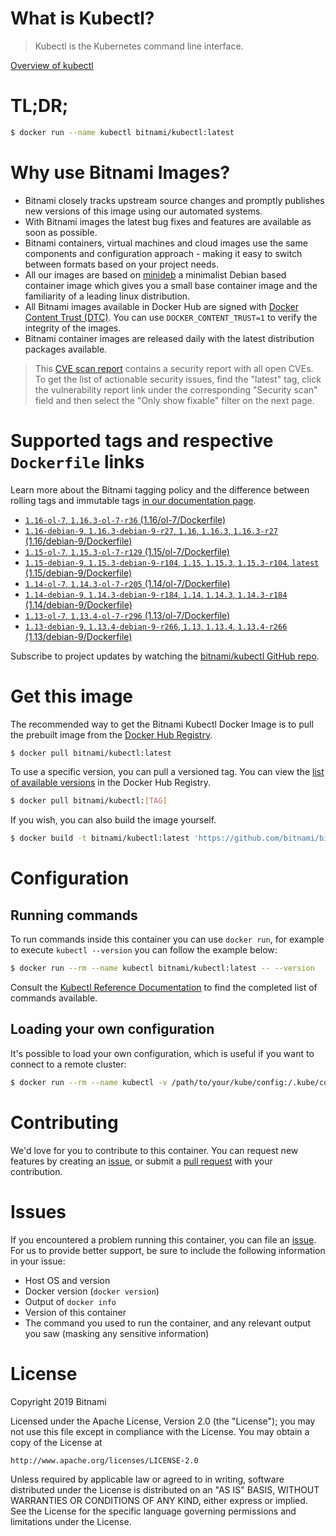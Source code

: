 
# What is Kubectl?

> Kubectl is the Kubernetes command line interface.

[Overview of kubectl](https://kubernetes.io/docs/reference/kubectl/overview/)

# TL;DR;

```bash
$ docker run --name kubectl bitnami/kubectl:latest
```

# Why use Bitnami Images?

* Bitnami closely tracks upstream source changes and promptly publishes new versions of this image using our automated systems.
* With Bitnami images the latest bug fixes and features are available as soon as possible.
* Bitnami containers, virtual machines and cloud images use the same components and configuration approach - making it easy to switch between formats based on your project needs.
* All our images are based on [minideb](https://github.com/bitnami/minideb) a minimalist Debian based container image which gives you a small base container image and the familiarity of a leading linux distribution.
* All Bitnami images available in Docker Hub are signed with [Docker Content Trust (DTC)](https://docs.docker.com/engine/security/trust/content_trust/). You can use `DOCKER_CONTENT_TRUST=1` to verify the integrity of the images.
* Bitnami container images are released daily with the latest distribution packages available.


> This [CVE scan report](https://quay.io/repository/bitnami/kubectl?tab=tags) contains a security report with all open CVEs. To get the list of actionable security issues, find the "latest" tag, click the vulnerability report link under the corresponding "Security scan" field and then select the "Only show fixable" filter on the next page.

# Supported tags and respective `Dockerfile` links

Learn more about the Bitnami tagging policy and the difference between rolling tags and immutable tags [in our documentation page](https://docs.bitnami.com/containers/how-to/understand-rolling-tags-containers/).


* [`1.16-ol-7`, `1.16.3-ol-7-r36` (1.16/ol-7/Dockerfile)](https://github.com/bitnami/bitnami-docker-kubectl/blob/1.16.3-ol-7-r36/1.16/ol-7/Dockerfile)
* [`1.16-debian-9`, `1.16.3-debian-9-r27`, `1.16`, `1.16.3`, `1.16.3-r27` (1.16/debian-9/Dockerfile)](https://github.com/bitnami/bitnami-docker-kubectl/blob/1.16.3-debian-9-r27/1.16/debian-9/Dockerfile)
* [`1.15-ol-7`, `1.15.3-ol-7-r129` (1.15/ol-7/Dockerfile)](https://github.com/bitnami/bitnami-docker-kubectl/blob/1.15.3-ol-7-r129/1.15/ol-7/Dockerfile)
* [`1.15-debian-9`, `1.15.3-debian-9-r104`, `1.15`, `1.15.3`, `1.15.3-r104`, `latest` (1.15/debian-9/Dockerfile)](https://github.com/bitnami/bitnami-docker-kubectl/blob/1.15.3-debian-9-r104/1.15/debian-9/Dockerfile)
* [`1.14-ol-7`, `1.14.3-ol-7-r205` (1.14/ol-7/Dockerfile)](https://github.com/bitnami/bitnami-docker-kubectl/blob/1.14.3-ol-7-r205/1.14/ol-7/Dockerfile)
* [`1.14-debian-9`, `1.14.3-debian-9-r184`, `1.14`, `1.14.3`, `1.14.3-r184` (1.14/debian-9/Dockerfile)](https://github.com/bitnami/bitnami-docker-kubectl/blob/1.14.3-debian-9-r184/1.14/debian-9/Dockerfile)
* [`1.13-ol-7`, `1.13.4-ol-7-r296` (1.13/ol-7/Dockerfile)](https://github.com/bitnami/bitnami-docker-kubectl/blob/1.13.4-ol-7-r296/1.13/ol-7/Dockerfile)
* [`1.13-debian-9`, `1.13.4-debian-9-r266`, `1.13`, `1.13.4`, `1.13.4-r266` (1.13/debian-9/Dockerfile)](https://github.com/bitnami/bitnami-docker-kubectl/blob/1.13.4-debian-9-r266/1.13/debian-9/Dockerfile)

Subscribe to project updates by watching the [bitnami/kubectl GitHub repo](https://github.com/bitnami/bitnami-docker-kubectl).

# Get this image

The recommended way to get the Bitnami Kubectl Docker Image is to pull the prebuilt image from the [Docker Hub Registry](https://hub.docker.com/r/bitnami/kubectl).

```bash
$ docker pull bitnami/kubectl:latest
```

To use a specific version, you can pull a versioned tag. You can view the [list of available versions](https://hub.docker.com/r/bitnami/kubectl/tags/) in the Docker Hub Registry.

```bash
$ docker pull bitnami/kubectl:[TAG]
```

If you wish, you can also build the image yourself.

```bash
$ docker build -t bitnami/kubectl:latest 'https://github.com/bitnami/bitnami-docker-kubectl.git#master:1.15/debian-9'
```

# Configuration

## Running commands

To run commands inside this container you can use `docker run`, for example to execute `kubectl --version` you can follow the example below:

```bash
$ docker run --rm --name kubectl bitnami/kubectl:latest -- --version
```

Consult the [Kubectl Reference Documentation](https://kubernetes.io/docs/reference/generated/kubectl/kubectl-commands) to find the completed list of commands available.

## Loading your own configuration

It's possible to load your own configuration, which is useful if you want to connect to a remote cluster:

```bash
$ docker run --rm --name kubectl -v /path/to/your/kube/config:/.kube/config bitnami/kubectl:latest
```

# Contributing

We'd love for you to contribute to this container. You can request new features by creating an [issue](https://github.com/bitnami/bitnami-docker-kubectl/issues), or submit a [pull request](https://github.com/bitnami/bitnami-docker-kubectl/pulls) with your contribution.

# Issues

If you encountered a problem running this container, you can file an [issue](https://github.com/bitnami/bitnami-docker-kubectl/issues). For us to provide better support, be sure to include the following information in your issue:

- Host OS and version
- Docker version (`docker version`)
- Output of `docker info`
- Version of this container
- The command you used to run the container, and any relevant output you saw (masking any sensitive information)

# License

Copyright 2019 Bitnami

Licensed under the Apache License, Version 2.0 (the "License");
you may not use this file except in compliance with the License.
You may obtain a copy of the License at

    http://www.apache.org/licenses/LICENSE-2.0

Unless required by applicable law or agreed to in writing, software
distributed under the License is distributed on an "AS IS" BASIS,
WITHOUT WARRANTIES OR CONDITIONS OF ANY KIND, either express or implied.
See the License for the specific language governing permissions and
limitations under the License.
